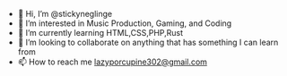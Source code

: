 - 👋 Hi, I’m @stickyneglinge
- 👀 I’m interested in Music Production, Gaming, and Coding
- 🌱 I’m currently learning HTML,CSS,PHP,Rust
- 💞️ I’m looking to collaborate on anything that has something I can learn from
- 📫 How to reach me lazyporcupine302@gmail.com

<!---
stickyneglinge/stickyneglinge is a ✨ special ✨ repository because its `README.md` (this file) appears on your GitHub profile.
You can click the Preview link to take a look at your changes.
--->
